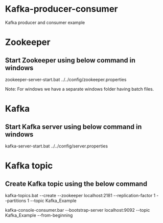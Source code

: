 # Kafka-producer-consumer
Kafka producer and consumer example

# Zookeeper
## Start Zookeeper using below command in windows
zookeeper-server-start.bat ../../config/zookeeper.properties


Note: For windows we have a separate windows folder having batch files.



# Kafka
## Start Kafka server using below command in windows
 kafka-server-start.bat ../../config/server.properties
 
 
 # Kafka topic
 ## Create Kafka topic using the below command
  kafka-topics.bat --create --zookeeper localhost:2181 --replication-factor 1 --partitions 1 --topic Kafka_Example
 
 kafka-console-consumer.bar --bootstrap-server localhost:9092 --topic Kafka_Example --from-beginning